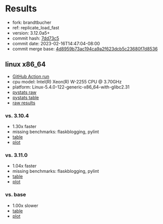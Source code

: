 # Results

- fork: brandtbucher
- ref: replicate_load_fast
- version: 3.12.0a5+
- commit hash: [7dd73c5](https://github.com/brandtbucher/cpython/commit/7dd73c5)
- commit date: 2023-02-16T14:47:04-08:00
- commit merge base: [4d8959b73ac194ca9a2f623dcb5c23680f7d8536](https://github.com/brandtbucher/cpython/commit/4d8959b73ac194ca9a2f623dcb5c23680f7d8536)

## linux x86_64

- [GitHub Action run](https://github.com/faster-cpython/benchmarking/actions/runs/4198868914)
- cpu model: Intel(R) Xeon(R) W-2255 CPU @ 3.70GHz
- platform: Linux-5.4.0-122-generic-x86_64-with-glibc2.31
- [pystats raw](bm-20230216-linux-x86_64-brandtbucher-replicate_load_fast-3.12.0a5%2B-7dd73c5-pystats.json)
- [pystats table](bm-20230216-linux-x86_64-brandtbucher-replicate_load_fast-3.12.0a5%2B-7dd73c5-pystats.md)
- [raw results](bm-20230216-linux-x86_64-brandtbucher-replicate_load_fast-3.12.0a5%2B-7dd73c5.json)

### vs. 3.10.4

- 1.30x faster
- missing benchmarks: flaskblogging, pylint
- [table](bm-20230216-linux-x86_64-brandtbucher-replicate_load_fast-3.12.0a5%2B-7dd73c5-vs-3.10.4.md)
- [plot](bm-20230216-linux-x86_64-brandtbucher-replicate_load_fast-3.12.0a5%2B-7dd73c5-vs-3.10.4.png)

### vs. 3.11.0

- 1.04x faster
- missing benchmarks: flaskblogging, pylint
- [table](bm-20230216-linux-x86_64-brandtbucher-replicate_load_fast-3.12.0a5%2B-7dd73c5-vs-3.11.0.md)
- [plot](bm-20230216-linux-x86_64-brandtbucher-replicate_load_fast-3.12.0a5%2B-7dd73c5-vs-3.11.0.png)

### vs. base

- 1.00x slower
- [table](bm-20230216-linux-x86_64-brandtbucher-replicate_load_fast-3.12.0a5%2B-7dd73c5-vs-base.md)
- [plot](bm-20230216-linux-x86_64-brandtbucher-replicate_load_fast-3.12.0a5%2B-7dd73c5-vs-base.png)

